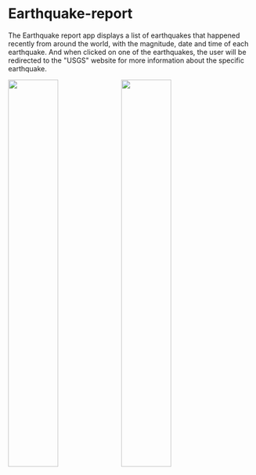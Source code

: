 # Earthquake-report
The Earthquake report app displays a list of earthquakes that happened recently from around the world, with the magnitude, date and time 
of each earthquake. And when clicked on one of the earthquakes, the user will be redirected to the "USGS" website for more information about the specific earthquake. 

<img src="https://user-images.githubusercontent.com/44163590/83327577-390d3500-a27d-11ea-9146-fb9f79dab1c0.png" width="45%"></img> <img src="https://user-images.githubusercontent.com/44163590/83327579-3c082580-a27d-11ea-8c9f-e4a995c93ef5.png" width="45%"></img> 
